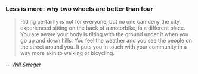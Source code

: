 ### Less is more: why two wheels are better than four

> Riding certainly is not for everyone, but no one can deny the city, experienced sitting on the back of a motorbike, is a different place. You are aware your body is tilting with the ground under it when you go up and down hills. You feel the weather and you see the people on the street around you. It puts you in touch with your community in a way more akin to walking or bicycling.

-- <cite>[Will Sweger][1]</cite>

[1]: https://www.theurbanist.org/2018/02/15/less-two-wheels-better-four/
